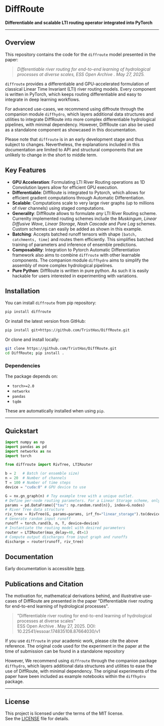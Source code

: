 # DiffRoute

**Differentiable and scalable LTI routing operator integrated into PyTorch**

---

## Overview

This repository contains the code for the `diffroute` model presented in the paper:

> *Differentiable river routing for end-to-end learning of hydrological processes at diverse scales, ESS Open Archive . May 27, 2025.*

`diffroute` provides a differentiable and GPU-accelerated formulation of classical Linear Time Invariant (LTI) river routing models. 
Every component is written in PyTorch, which keeps routing differentiable and easy to integrate in deep learning workflows.

For advanced use-cases, we recommend using diffroute through the companion module `diffhydro`, 
which layers additional data structures and utilities to integrate DiffRoute into more complex differentiable hydrological pipelines, with minimal dependency.
However, DiffRoute can also be used as a standalone component as showcased in this documentation.

Please note that `diffroute` is in an early development stage and thus subject to changes.
Nevertheless, the explanations included in this documentation are limited to API and structural components that are unlikely to change in the short to middle term.

## Key Features
- **GPU Acceleration**: Formulating LTI River Routing operations as 1D Convolution layers allow for efficient GPU execution.
- **Differentiable**: DiffRoute is integrated to Pytorch, which allows for efficient gradient computations through Automatic Differentiation.
- **Scalable**: Computations scale to very large river graphs (up to millions of river channels) using staged computations.
- **Generality**: DiffRoute allows to formulate *any* LTI River Routing scheme. Currenlty implemented routing schemes include the *Muskingum*, *Linear Diffusive Wave*, *Linear Storage*, *Nash Cascade* and *Pure Lag* schemes. Custom schemes can easily be added as shown in this example. 
- **Batching**: Accepts batched runoff tensors with shape `[batch, catchments, time]` and routes them efficiently. This simplifies batched training of parameters and inference of ensemble predictions.
- **Composability**: Integration to Pytorch Automatic Differentiation framework also aims to combine `diffroute` with other learnable components. The companion module `diffhydro` aims to simplify the assembly of more complex hydrological pipelines.
- **Pure Python**: DiffRoute is written in pure python. As such it is easily hackable for users interested in experimenting with variations.

## Installation

You can install `diffroute` from pip repository:

```bash
pip install diffroute
```

Or install the latest version from GitHub:
```bash
pip install git+https://github.com/TristHas/DiffRoute.git
```

Or clone and install locally:

```bash
git clone https://github.com/TristHas/DiffRoute.git
cd DiffRoute; pip install .
```

### Dependencies

The package depends on:

- `torch>=2.0`
- `networkx`
- `pandas`
- `tqdm`

These are automatically installed when using `pip`.

---

## Quickstart

```python
import numpy as np
import pandas as pd
import networkx as nx
import torch

from diffroute import RivTree, LTIRouter

b = 2   # Batch (or ensemble size)
n = 20  # Number of channels
T = 100 # Number of time steps
device = "cuda:0" # GPU device to use

G = nx.gn_graph(n) # Toy example tree with a unique outlet.
# Define per-node routing parameters. For a Linear Storage scheme, only one parameter "tau"
params = pd.DataFrame({"tau": np.random.rand(n)}, index=G.nodes) 
# River Tree data structure
riv_tree = RivTree(G, params=params, irf_fn="linear_storage").to(device) 
# Generate random input runoff
runoff = torch.rand(b, n, T, device=device)
# Instantiate the routing model with desired parameters
router = LTIRouter(max_delay=48, dt=1)
# Compute output discharges from input graph and runoffs
discharge = router(runoff, riv_tree)
```

## Documentation

Early documentation is accessible [here](https://tristhas.github.io/DiffRoute/).

## Publications and Citation

The motivation for, mathematical derivations behind, and illustrative use-cases of DiffRoute are presented in the paper "Differentiable river routing for end-to-end learning of hydrological processes".

> "Differentiable river routing for end-to-end learning of hydrological processes at diverse scales"  
> ESS Open Archive . May 27, 2025.
> DOI: 10.22541/essoar.174835108.87664030/v1

If you use `diffroute` in your academic work, please cite the above reference.
The original code used for the experiment in the paper at the time of submission can be found in a standalone repository

However, We recommend using `diffroute` through the companion package `diffhydro`, which layers additional data structures and utilities to ease the use of DiffRoute, with minimal dependency.
The original experiments of the paper have been included as example notebooks within the `diffhydro` package.

---

## License

This project is licensed under the terms of the MIT license.  
See the [LICENSE](LICENSE) file for details.
